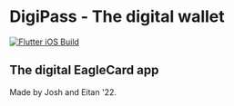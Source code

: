 # DigiPass - The digital wallet

[![Flutter iOS Build](https://github.com/jawshoeadan/flutter_digipass/actions/workflows/build.yml/badge.svg)](https://github.com/jawshoeadan/flutter_digipass/actions/workflows/build.yml)

## The digital EagleCard app

Made by Josh and Eitan '22.